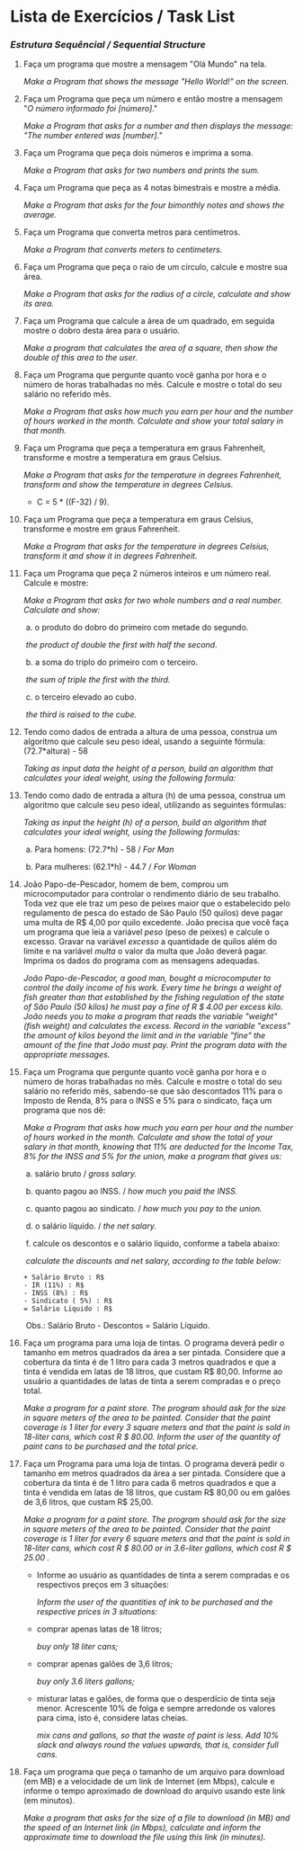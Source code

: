 # Lista de Exercícios / Task List

### *Estrutura Sequêncial / Sequential Structure*

1. Faça um programa que mostre a mensagem "Olá Mundo" na tela.

   *Make a Program that shows the message "Hello World!" on the screen.*

   

2. Faça um Programa que peça um número e então mostre a mensagem "*O número informado foi [número]*."

   *Make a Program that asks for a number and then displays the message: "The number entered was [number]."*

   

3. Faça um Programa que peça dois números e imprima a soma.

   *Make a Program that asks for two numbers and prints the sum.*

   

4. Faça um Programa que peça as 4 notas bimestrais e mostre a média.

   *Make a Program that asks for the four bimonthly notes and shows the average.*

   

5. Faça um Programa que converta metros para centímetros.

   *Make a Program that converts meters to centimeters.*

   

6. Faça um Programa que peça o raio de um círculo, calcule e mostre sua área.

   *Make a Program that asks for the radius of a circle, calculate and show its area.*

   

7. Faça um Programa que calcule a área de um quadrado, em seguida mostre o dobro desta área para o usuário.

   *Make a program that calculates the area of a square, then show the double of this area to the user.*

   

8. Faça um Programa que pergunte quanto você ganha por hora e o número de horas trabalhadas no mês. Calcule e mostre o total do seu salário no referido mês.

   *Make a Program that asks how much you earn per hour and the number of hours worked in the month. Calculate and show your total salary in that month.*

   

9. Faça um Programa que peça a temperatura em graus Fahrenheit, transforme e mostre a temperatura em graus Celsius.

   *Make a Program that asks for the temperature in degrees Fahrenheit, transform and show the temperature in degrees Celsius.*

   

   - C = 5 * ((F-32) / 9).

     

10. Faça um Programa que peça a temperatura em graus Celsius, transforme e mostre em graus Fahrenheit.

    *Make a Program that asks for the temperature in degrees Celsius, transform it and show it in degrees Fahrenheit.*

    

11. Faça um Programa que peça 2 números inteiros e um número real. Calcule e mostre:

    *Make a Program that asks for two whole numbers and a real number. Calculate and show:*

    ​	a.	o produto do dobro do primeiro com metade do segundo.

    ​			*the product of double the first with half the second.*

    ​	b.	a soma do triplo do primeiro com o terceiro.

    ​			*the sum of triple the first with the third.*

    ​	c.	o terceiro elevado ao cubo.

    ​			*the third is raised to the cube.*

    

12. Tendo como dados de entrada a altura de uma pessoa, construa um algoritmo que calcule seu peso ideal, usando a seguinte fórmula: (72.7*altura) - 58

    *Taking as input data the height of a person, build an algorithm that calculates your ideal weight, using the following formula:*

    

13. Tendo como dado de entrada a altura (h) de uma pessoa, construa um algoritmo que calcule seu peso ideal, utilizando as seguintes fórmulas:

    *Taking as input the height (h) of a person, build an algorithm that calculates your ideal weight, using the following formulas:*

    ​	a.	Para homens: (72.7*h) - 58 / *For Man*

    ​	b.	Para mulheres: (62.1*h) - 44.7 / *For Woman*

    

14. João Papo-de-Pescador, homem de bem, comprou um microcomputador para controlar o rendimento diário de seu trabalho. Toda vez que ele traz um peso de peixes maior que o estabelecido pelo regulamento de pesca do estado de São Paulo (50 quilos) deve pagar uma multa de R$ 4,00 por quilo excedente. João precisa que você faça um programa que leia a variável *peso* (peso de peixes) e calcule o excesso. Gravar na variável *excesso* a quantidade de quilos além do limite e na variável *multa* o valor da multa que João deverá pagar. Imprima os dados do programa com as mensagens adequadas.

    *João Papo-de-Pescador, a good man, bought a microcomputer to control the daily income of his work. Every time he brings a weight of fish greater than that established by the fishing regulation of the state of São Paulo (50 kilos) he must pay a fine of R $ 4.00 per excess kilo. João needs you to make a program that reads the variable "weight" (fish weight) and calculates the excess. Record in the variable "excess" the amount of kilos beyond the limit and in the variable "fine" the amount of the fine that João must pay. Print the program data with the appropriate messages.*

    

15. Faça um Programa que pergunte quanto você ganha por hora e o número de horas trabalhadas no mês. Calcule e mostre o total do seu salário no referido mês, sabendo-se que são descontados 11% para o Imposto de Renda, 8% para o INSS e 5% para o sindicato, faça um programa que nos dê:

    *Make a Program that asks how much you earn per hour and the number of hours worked in the month. Calculate and show the total of your salary in that month, knowing that 11% are deducted for the Income Tax, 8% for the INSS and 5% for the union, make a program that gives us:*

    ​	a.	salário bruto / *gross salary.*

    ​	b.	quanto pagou ao INSS. / *how much you paid the INSS.*

    ​	c.	quanto pagou ao sindicato. / *how much you pay to the union.*

    ​	d.	o salário líquido. / *the net salary.*

    ​	f.	calcule os descontos e o salário líquido, conforme a tabela abaixo:

    ​			*calculate the discounts and net salary, according to the table below:*

    ```
    + Salário Bruto : R$
    - IR (11%) : R$
    - INSS (8%) : R$
    - Sindicato ( 5%) : R$
    = Salário Liquido : R$
    ```

    ​	Obs.: Salário Bruto - Descontos = Salário Líquido.

    

16. Faça um programa para uma loja de tintas. O programa deverá pedir o tamanho em metros quadrados da área a ser pintada. Considere que a cobertura da tinta é de 1 litro para cada 3 metros quadrados e que a tinta é vendida em latas de 18 litros, que custam R$ 80,00. Informe ao usuário a quantidades de latas de tinta a serem compradas e o preço total.

    *Make a program for a paint store. The program should ask for the size in square meters of the area to be painted. Consider that the paint coverage is 1 liter for every 3 square meters and that the paint is sold in 18-liter cans, which cost R $ 80.00. Inform the user of the quantity of paint cans to be purchased and the total price.*

    

17. Faça um Programa para uma loja de tintas. O programa deverá pedir o tamanho em metros quadrados da área a ser pintada. Considere que a cobertura da tinta é de 1 litro para cada 6 metros quadrados e que a tinta é vendida em latas de 18 litros, que custam R$ 80,00 ou em galões de 3,6 litros, que custam R$ 25,00.

    *Make a program for a paint store. The program should ask for the size in square meters of the area to be painted. Consider that the paint coverage is 1 liter for every 6 square meters and that the paint is sold in 18-liter cans, which cost R $ 80.00 or in 3.6-liter gallons, which cost R $ 25.00 .*

    

    - Informe ao usuário as quantidades de tinta a serem compradas e os respectivos preços em 3 situações:

      *Inform the user of the quantities of ink to be purchased and the respective prices in 3 situations:*

    - comprar apenas latas de 18 litros;

      *buy only 18 liter cans;*

    - comprar apenas galões de 3,6 litros;

      *buy only 3.6 liters gallons;*

    - misturar latas e galões, de forma que o desperdício de tinta seja menor. Acrescente 10% de folga e sempre arredonde os valores para cima, isto é, considere latas cheias.

      *mix cans and gallons, so that the waste of paint is less. Add 10% slack and always round the values upwards, that is, consider full cans.*

      

18. Faça um programa que peça o tamanho de um arquivo para download (em MB) e a velocidade de um link de Internet (em Mbps), calcule e informe o tempo aproximado de download do arquivo usando este link (em minutos).

    *Make a program that asks for the size of a file to download (in MB) and the speed of an Internet link (in Mbps), calculate and inform the approximate time to download the file using this link (in minutes).*